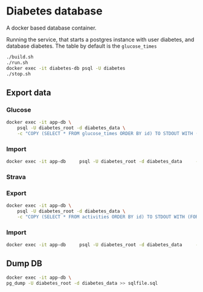 # Diabetes database

A docker based database container.

Running the service, that starts a postgres instance with user diabetes, and database diabetes.
The table by default is the `glucose_times`
```sh
./build.sh
./run.sh
docker exec -it diabetes-db psql -U diabetes
./stop.sh
```

## Export data

### Glucose
```sh
docker exec -it app-db \
    psql -U diabetes_root -d diabetes_data \
    -c "COPY (SELECT * FROM glucose_times ORDER BY id) TO STDOUT WITH (FORMAT CSV, HEADER)" > glucose.csv
```

### Import
```sh
docker exec -it app-db     psql -U diabetes_root -d diabetes_data     -c "COPY glucose_times FROM '/test_data/glucose.csv' CSV HEADER;"
```

### Strava

### Export
```sh
docker exec -it app-db \
    psql -U diabetes_root -d diabetes_data \
    -c "COPY (SELECT * FROM activities ORDER BY id) TO STDOUT WITH (FORMAT CSV, HEADER)" > activities.csv
```

### Import
```sh
docker exec -it app-db     psql -U diabetes_root -d diabetes_data     -c "COPY activities FROM '/path/to/csv/ZIP_CODES.txt' WITH (FORMAT csv);
```


## Dump DB
```sh
docker exec -it app-db \
pg_dump -U diabetes_root -d diabetes_data >> sqlfile.sql
```
